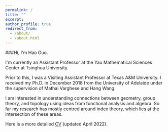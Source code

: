 ```yaml
---
permalink: /
title: ""
excerpt:
author_profile: true
redirect_from: 
  - /about/
  - /about.html
---
```


###Hi, I'm Hao Guo.


I'm currently an Assistant Professor at the Yau Mathematical Sciences Center at Tsinghua University.

Prior to this, I was a Visiting Assistant Professor at Texas A&M University. I received my Ph.D. in December 2018 from the University of Adelaide under the supervision of Mathai Varghese and Hang Wang.

I am interested in understanding connections between geometry, group theory, and topology using ideas from functional analysis and algebra. So far my research has mostly centred around index theory, which lies at the intersection of these areas.

Here is a more detailed [CV](https://drive.google.com/file/d/1LqtzozQGQCMIsoV0Y3dlHbgq3F6zohd2/view?usp=sharing) (updated April 2022).
